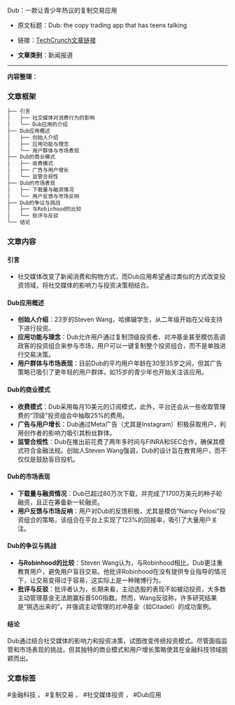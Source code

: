 Dub：一款让青少年热议的复制交易应用  
- 原文标题：Dub: the copy trading app that has teens talking  
- 链接：[TechCrunch文章链接](https://techcrunch.com/2025/02/02/dub-the-copy-trading-app-that-has-teens-talking/?ref=dailydev)  

- **文章类别**：新闻报道  

---

**内容整理**：

### 文章框架

```markdown
├── 引言
│   ├── 社交媒体对消费行为的影响
│   └── Dub应用的介绍
├── Dub应用概述
│   ├── 创始人介绍
│   ├── 应用功能与理念
│   └── 用户群体与市场表现
├── Dub的商业模式
│   ├── 收费模式
│   ├── 广告与用户增长
│   └── 监管合规性
├── Dub的市场表现
│   ├── 下载量与融资情况
│   └── 用户反馈与市场反响
├── Dub的争议与挑战
│   ├── 与Robinhood的比较
│   └── 批评与反驳
└── 结论
```

### 文章内容

#### 引言
- 社交媒体改变了新闻消费和购物方式，而Dub应用希望通过类似的方式改变投资领域，将社交媒体的影响力与投资决策相结合。

#### Dub应用概述
- **创始人介绍**：23岁的Steven Wang，哈佛辍学生，从二年级开始在父母支持下进行投资。
- **应用功能与理念**：Dub允许用户通过复制顶级投资者、对冲基金甚至模仿高调政客的投资组合来参与市场，用户可以一键复制整个投资组合，而不是单独进行交易决策。
- **用户群体与市场表现**：目前Dub的平均用户年龄在30至35岁之间，但其广告策略已吸引了更年轻的用户群体，如15岁的青少年也开始关注该应用。

#### Dub的商业模式
- **收费模式**：Dub采用每月10美元的订阅模式，此外，平台还会从一些收取管理费的“顶级”投资组合中抽取25%的费用。
- **广告与用户增长**：Dub通过Meta广告（尤其是Instagram）积极获取用户，利用创作者的影响力吸引其粉丝群体。
- **监管合规性**：Dub在推出前花费了两年多时间与FINRA和SEC合作，确保其模式符合金融法规。创始人Steven Wang强调，Dub的设计旨在教育用户，而不仅仅是鼓励盲目投机。

#### Dub的市场表现
- **下载量与融资情况**：Dub已超过80万次下载，并完成了1700万美元的种子轮融资，且正在筹备新一轮融资。
- **用户反馈与市场反响**：用户对Dub的反馈积极，尤其是模仿“Nancy Pelosi”投资组合的策略，该组合在平台上实现了123%的回报率，吸引了大量用户关注。

#### Dub的争议与挑战
- **与Robinhood的比较**：Steven Wang认为，与Robinhood相比，Dub更注重教育用户，避免用户盲目交易。他批评Robinhood在没有提供专业指导的情况下，让交易变得过于容易，这实际上是一种赌博行为。
- **批评与反驳**：批评者认为，长期来看，主动选股的表现不如被动投资，大多数主动管理基金无法跑赢标普500指数。然而，Wang反驳称，许多研究结果是“挑选出来的”，并强调主动管理的对冲基金（如Citadel）的成功案例。

#### 结论
Dub通过结合社交媒体的影响力和投资决策，试图改变传统投资模式。尽管面临监管和市场表现的挑战，但其独特的商业模式和用户增长策略使其在金融科技领域脱颖而出。

### 文章标签
#金融科技 ， #复制交易 ， #社交媒体投资 ， #Dub应用